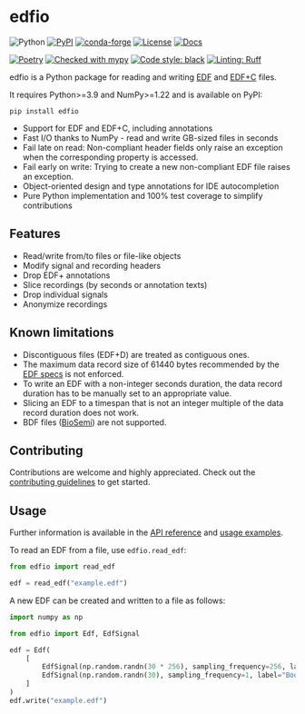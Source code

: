 # edfio

![Python](https://img.shields.io/pypi/pyversions/edfio)
[![PyPI](https://img.shields.io/pypi/v/edfio)](https://pypi.org/project/edfio/)
[![conda-forge](https://img.shields.io/conda/v/conda-forge/edfio.svg?label=conda-forge)](https://anaconda.org/conda-forge/edfio)
[![License](https://img.shields.io/pypi/l/edfio)](https://github.com/the-siesta-group/edfio/blob/main/LICENSE)
[![Docs](https://readthedocs.org/projects/edfio/badge)](https://edfio.readthedocs.io/en/stable/index.html)

[![Poetry](https://img.shields.io/endpoint?url=https://python-poetry.org/badge/v0.json)](https://python-poetry.org/)
[![Checked with mypy](https://www.mypy-lang.org/static/mypy_badge.svg)](https://mypy-lang.org/)
[![Code style: black](https://img.shields.io/badge/code%20style-black-000000.svg)](https://github.com/psf/black)
[![Linting: Ruff](https://img.shields.io/endpoint?url=https://raw.githubusercontent.com/charliermarsh/ruff/main/assets/badge/v2.json)](https://github.com/astral-sh/ruff)


edfio is a Python package for reading and writing [EDF](https://www.edfplus.info/specs/edf.html) and [EDF+C](https://www.edfplus.info/specs/edfplus.html) files.

It requires Python>=3.9 and NumPy>=1.22 and is available on PyPI:

    pip install edfio

- Support for EDF and EDF+C, including annotations
- Fast I/O thanks to NumPy - read and write GB-sized files in seconds
- Fail late on read: Non-compliant header fields only raise an exception when the corresponding property is accessed.
- Fail early on write: Trying to create a new non-compliant EDF file raises an exception.
- Object-oriented design and type annotations for IDE autocompletion
- Pure Python implementation and 100% test coverage to simplify contributions


## Features
- Read/write from/to files or file-like objects
- Modify signal and recording headers
- Drop EDF+ annotations
- Slice recordings (by seconds or annotation texts)
- Drop individual signals
- Anonymize recordings


## Known limitations
- Discontiguous files (EDF+D) are treated as contiguous ones.
- The maximum data record size of 61440 bytes recommended by the [EDF specs](https://www.edfplus.info/specs/edf.html) is not enforced.
- To write an EDF with a non-integer seconds duration, the data record duration has to be manually set to an appropriate value.
- Slicing an EDF to a timespan that is not an integer multiple of the data record duration does not work.
- BDF files ([BioSemi](https://www.biosemi.com/faq/file_format.htm)) are not supported.


## Contributing
Contributions are welcome and highly appreciated.
Check out the [contributing guidelines](https://edfio.readthedocs.io/en/stable/contributing) to get started.


## Usage
Further information is available in the [API reference](https://edfio.readthedocs.io/en/stable/reference) and [usage examples](https://edfio.readthedocs.io/en/stable/examples).

To read an EDF from a file, use `edfio.read_edf`:

```python
from edfio import read_edf

edf = read_edf("example.edf")
```

A new EDF can be created and written to a file as follows:

```python
import numpy as np

from edfio import Edf, EdfSignal

edf = Edf(
    [
        EdfSignal(np.random.randn(30 * 256), sampling_frequency=256, label="EEG Fpz"),
        EdfSignal(np.random.randn(30), sampling_frequency=1, label="Body Temp"),
    ]
)
edf.write("example.edf")
```
